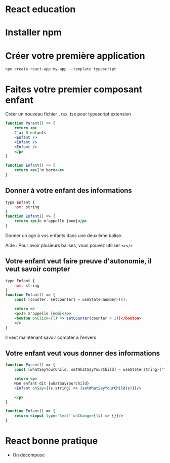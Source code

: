 # React education

# Installer npm

# Créer votre première application

`npx create-react-app my-app --template typescript`

# Faites votre premier composant enfant

Créer un nouveau fichier `.tsx`, tsx pour typescript extension

```jsx
function Parent() => {
    return <p>
    J'ai 3 enfants
    <Enfant />
    <Enfant />
    <Enfant />
    </p>
}
```

```jsx
function Enfant() => {
    return <e>I'm born</e>
}
```


## Donner à votre enfant des informations

```jsx
type Enfant {
    nom: string
}
function Enfant() => {
    return <p>Je m'appelle {nom}</p>
}
```

Donner un age à vos enfants dans une deuxième balise.

Aide : Pour avoir plusieurs balises, vous pouvez utiliser `<></>`

## Votre enfant veut faire preuve d'autonomie, il veut savoir compter

```jsx
type Enfant {
    nom: string
}
function Enfant() => {
    const [counter, setCounter] = useState<number>(0);

    return <>
    <p>Je m'appelle {nom}</p>
    <bouton onClick={() => setCounter(counter + 1)}</bouton>
    </>
}
```

Il veut maintenant savoir compter à l'envers

## Votre enfant veut vous donner des informations

```jsx
function Parent() => {
    const [whatSayYourChild, setWhatSayYourChild] = useState<string>("");

    return <p>
    Mon enfant dit {whatSayYourChild}
    <Enfant onSay={(s:string) => {setWhatSayYourChild(s)}}/>

    </p>
}
```

```jsx
function Enfant() => {
    return <input type="text" onChange={(s) => {}}/>
}
```

# React bonne pratique
- On décompose 
